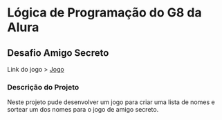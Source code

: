 # Lógica de Programação do G8 da Alura

## Desafio Amigo Secreto

Link do jogo > [Jogo](https://desafio-amigo-secreto.vercel.app) 

### Descrição do Projeto 

Neste projeto pude desenvolver um jogo para criar uma lista de nomes e sortear um dos nomes para o jogo de amigo secreto.
